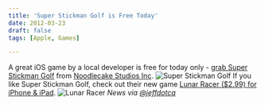 ```yaml
---
title: 'Super Stickman Golf is Free Today'
date: 2012-03-23
draft: false
tags: [Apple, Games]

---
```


A great iOS game by a local developer is free for today only - [grab Super Stickman Golf](http://click.linksynergy.com/fs-bin/stat?id=6PFrOqNV4B8&offerid=146261&type=3&subid=0&tmpid=1826&RD_PARM1=http%253A%252F%252Fitunes.apple.com%252Fca%252Fapp%252Fsuper-stickman-golf%252Fid397049430%253Fmt%253D8%2526uo%253D4%2526partnerId%253D30) from [Noodlecake Studios Inc](http://click.linksynergy.com/fs-bin/stat?id=6PFrOqNV4B8&offerid=146261&type=3&subid=0&tmpid=1826&RD_PARM1=http%253A%252F%252Fitunes.apple.com%252Fca%252Fartist%252Fnoodlecake-studios-inc%252Fid370828169%253Fuo%253D4%2526partnerId%253D30). ![Super Stickman Golf](https://chrisenns.com/wp-content/uploads/2012/03/Super-Stickman-Golf.jpg "Super Stickman Golf") If you like Super Stickman Golf, check out their new game [Lunar Racer ($2.99) for iPhone & iPad](http://click.linksynergy.com/fs-bin/stat?id=6PFrOqNV4B8&offerid=146261&type=3&subid=0&tmpid=1826&RD_PARM1=http%253A%252F%252Fitunes.apple.com%252Fca%252Fapp%252Flunar-racer%252Fid474300148%253Fmt%253D8%2526uo%253D4%2526partnerId%253D30). ![Lunar Racer](https://chrisenns.com/wp-content/uploads/2012/03/Lunar-Racer.jpg "Lunar Racer") _News via [@jeffdotca](https://twitter.com/jeffdotca/status/183240623036440576)_